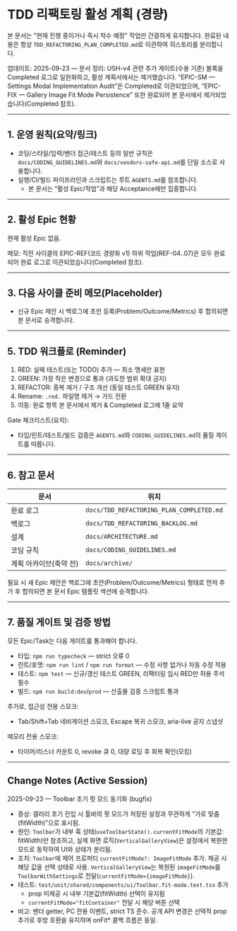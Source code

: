 # TDD 리팩토링 활성 계획 (경량)

본 문서는 "현재 진행 중이거나 즉시 착수 예정" 작업만 간결하게 유지합니다. 완료된
내용은 항상 `TDD_REFACTORING_PLAN_COMPLETED.md`로 이관하여 히스토리를
분리합니다.

업데이트: 2025-09-23 — 문서 정리: USH-v4 관련 추가 게이트(수용 기준) 블록을
Completed 로그로 일원화하고, 활성 계획서에서는 제거했습니다. “EPIC-SM — Settings
Modal Implementation Audit”은 Completed로 이관되었으며, “EPIC-FIX — Gallery
Image Fit Mode Persistence” 또한 완료되어 본 문서에서 제거되었습니다(Completed
참조).

---

## 1. 운영 원칙(요약/링크)

- 코딩/스타일/입력/벤더 접근/테스트 등의 일반 규칙은
  `docs/CODING_GUIDELINES.md`와 `docs/vendors-safe-api.md`를 단일 소스로
  사용합니다.
- 실행/CI/빌드 파이프라인과 스크립트는 루트 `AGENTS.md`를 참조합니다.
  - 본 문서는 “활성 Epic/작업”과 해당 Acceptance에만 집중합니다.

---

## 2. 활성 Epic 현황

현재 활성 Epic 없음.

메모: 직전 사이클의 EPIC-REF(코드 경량화 v1) 하위 작업(REF-04..07)은 모두
완료되어 완료 로그로 이관되었습니다(Completed 참조).

---

## 3. 다음 사이클 준비 메모(Placeholder)

- 신규 Epic 제안 시 백로그에 초안 등록(Problem/Outcome/Metrics) 후 합의되면 본
  문서로 승격합니다.

---

## 5. TDD 워크플로 (Reminder)

1. RED: 실패 테스트(또는 TODO) 추가 — 최소 명세만 표현
2. GREEN: 가장 작은 변경으로 통과 (과도한 범위 확대 금지)
3. REFACTOR: 중복 제거 / 구조 개선 (동일 테스트 GREEN 유지)
4. Rename: `.red.` 파일명 제거 → 가드 전환
5. 이동: 완료 항목 본 문서에서 제거 & Completed 로그에 1줄 요약

Gate 체크리스트(요지):

- 타입/린트/테스트/빌드 검증은 `AGENTS.md`와 `CODING_GUIDELINES.md`의 품질
  게이트를 따릅니다.

---

## 6. 참고 문서

| 문서                   | 위치                                     |
| ---------------------- | ---------------------------------------- |
| 완료 로그              | `docs/TDD_REFACTORING_PLAN_COMPLETED.md` |
| 백로그                 | `docs/TDD_REFACTORING_BACKLOG.md`        |
| 설계                   | `docs/ARCHITECTURE.md`                   |
| 코딩 규칙              | `docs/CODING_GUIDELINES.md`              |
| 계획 아카이브(축약 전) | `docs/archive/`                          |

필요 시 새 Epic 제안은 백로그에 초안(Problem/Outcome/Metrics) 형태로 먼저 추가
후 합의되면 본 문서 Epic 템플릿 섹션에 승격합니다.

---

## 7. 품질 게이트 및 검증 방법

모든 Epic/Task는 다음 게이트를 통과해야 합니다.

- 타입: `npm run typecheck` — strict 오류 0
- 린트/포맷: `npm run lint` / `npm run format` — 수정 사항 없거나 자동 수정 적용
- 테스트: `npm test` — 신규/갱신 테스트 GREEN, 리팩터링 임시 RED만 허용 주석
  필수
- 빌드: `npm run build:dev`/`prod` — 산출물 검증 스크립트 통과

추가로, 접근성 전용 스모크:

- Tab/Shift+Tab 네비게이션 스모크, Escape 복귀 스모크, aria-live 공지 스냅샷

메모리 전용 스모크:

- 타이머/리스너 카운트 0, revoke 큐 0, 대량 로딩 후 회복 확인(모킹)

---

## Change Notes (Active Session)

2025-09-23 — Toolbar 초기 핏 모드 동기화 (bugfix)

- 증상: 갤러리 초기 진입 시 툴바의 핏 모드가 저장된 설정과 무관하게 "가로
  맞춤(fitWidth)"으로 표시됨.
- 원인: `Toolbar`가 내부 훅 상태(`useToolbarState().currentFitMode`의 기본값:
  fitWidth)만 참조하고, 실제 화면 로직(`VerticalGalleryView`)은 설정에서 복원한
  모드로 동작하여 UI와 상태가 분리됨.
- 조치: `Toolbar`에 제어 프로퍼티 `currentFitMode?: ImageFitMode` 추가. 제공 시
  해당 값을 선택 상태로 사용. `VerticalGalleryView`는 복원된 `imageFitMode`를
  `ToolbarWithSettings`로 전달(`currentFitMode={imageFitMode}`).
- 테스트: `test/unit/shared/components/ui/Toolbar.fit-mode.test.tsx` 추가
  - prop 미제공 시 내부 기본값(fitWidth) 선택이 유지됨
  - `currentFitMode="fitContainer"` 전달 시 해당 버튼 선택
- 비고: 벤더 getter, PC 전용 이벤트, strict TS 준수. 공개 API 변경은 선택적 prop
  추가로 후방 호환을 유지하며 onFit\* 콜백 흐름은 동일.
